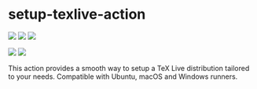 # setup-texlive-action

[![][ubuntu-ci-shield]][ubuntu-ci-link]
[![][macos-ci-shield]][macos-ci-link]
[![][windows-ci-shield]][windows-ci-link]

[![][release-shield]][release-link]
[![][license-shield]][license-link]

[ubuntu-ci-link]: https://github.com/paolobrasolin/setup-texlive-action/actions/workflows/ubuntu.yml
[macos-ci-link]: https://github.com/paolobrasolin/setup-texlive-action/actions/workflows/macos.yml
[windows-ci-link]: https://github.com/paolobrasolin/setup-texlive-action/actions/workflows/windows.yml

[ubuntu-ci-shield]: https://img.shields.io/github/workflow/status/paolobrasolin/setup-texlive-action/ubuntu/main?label=Ubuntu&logo=ubuntu&logoColor=white
[macos-ci-shield]: https://img.shields.io/github/workflow/status/paolobrasolin/setup-texlive-action/macos/main?label=macOS&logo=apple&logoColor=white
[windows-ci-shield]: https://img.shields.io/github/workflow/status/paolobrasolin/setup-texlive-action/windows/main?label=Windows&logo=windows&logoColor=white

[release-link]: https://github.com/marketplace/actions/setup-texlive-action
[license-link]: https://github.com/paolobrasolin/setup-texlive-action/blob/main/LICENSE

[release-shield]: https://img.shields.io/github/v/release/paolobrasolin/setup-texlive-action?display_name=tag&sort=semver
[license-shield]: https://img.shields.io/github/license/paolobrasolin/setup-texlive-action

This action provides a smooth way to setup a TeX Live distribution tailored to your needs. Compatible with Ubuntu, macOS and Windows runners.
